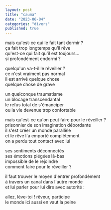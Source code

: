 ```yaml
---
layout: post
title: "cauma"
date: "2023-06-04"
categories: "divers"
published: true
---
```


mais qu'est-ce qui le fait tant dormir ?  
ça fait trop longtemps qu'il rêve  
qu'est-ce qui fait qu'il est toujours...  
si profondément endormi ?  

quelqu'un va-t-il le réveiller ?  
ce n'est vraiment pas normal  
il est arrivé quelque chose  
quelque chose de grave  

un quelconque traumatisme  
un blocage transcendantal  
le refus total de s'émanciper  
ou la vie devenue trop confortable  

mais qu'est-ce qu'on peut faire pour le réveiller ?  
prisonnier de son imagination débordante  
il s'est créer un monde parallèle  
et le rêve l'a emporté complètement  
on a perdu tout contact avec lui  

ses sentiments déconnectés  
ses émotions piégées là-bas  
impossible de le rejoindre  
comment faire pour le réveiller ?  

il faut trouver le moyen d'entrer profondément  
à travers un canal dans l'autre monde  
et lui parler pour lui dire avec autorité :  

allez, lève-toi ! rêveur, participe  
le monde ici aussi en vaut la peine  
